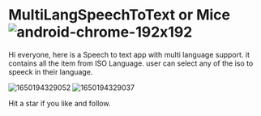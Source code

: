 # MultiLangSpeechToText or Mice ![android-chrome-192x192](https://user-images.githubusercontent.com/13531489/163712191-65643e6c-2c63-4cd2-b71f-00eef2a54fbf.png)

Hi everyone, here is a Speech to text app with multi language support. 
it contains  all the item from ISO Language. user can select any of the iso to speeck in their language.

![1650194329052](https://user-images.githubusercontent.com/13531489/163712151-52bb5c9d-af96-4b83-a9b9-cfb275a044a9.jpg)
![1650194329037](https://user-images.githubusercontent.com/13531489/163712153-9936dac6-dc7f-4778-b547-d3026e6d40fe.jpg)


Hit a star if you like and follow.
